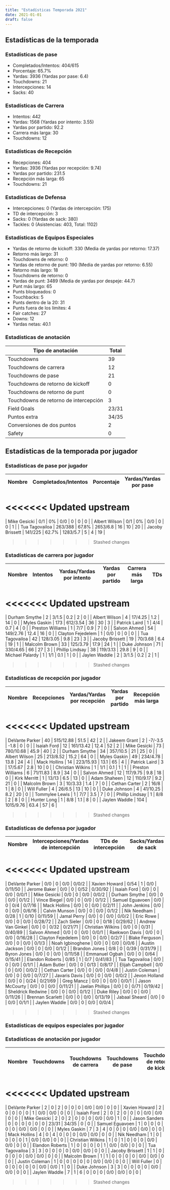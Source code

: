 ```yaml
---
title: "Estadísticas Temporada 2021"
date: 2021-01-01
draft: false
---
```


## Estadísticas de la temporada
### Estadísticas de pase
* Completados/Intentos: 404/615
* Porcentaje: 65.7%
* Yardas: 3936 (Yardas por pase: 6.4)
* Touchdowns: 21
* Intercepciones: 14
* Sacks: 40

### Estadísticas de Carrera
* Intentos: 442
* Yardas: 1568 (Yardas por intento: 3.55)
* Yardas por partido: 92.2
* Carrera más larga: 30
* Touchdowns: 12

### Estadísticas de Recepción
* Recepciones: 404
* Yardas: 3936 (Yardas por recepción: 9.74)
* Yardas por partido: 231.5
* Recepción más larga: 65
* Touchdowns: 21

### Estadísticas de Defensa
* Intercepciones: 0 (Yardas de intercepción: 175)
* TD de intercepción: 3
* Sacks: 0 (Yardas de sack: 380)
* Tackles: 0 (Asistencias: 403, Total: 1102)

### Estadísticas de Equipos Especiales
* Yardas de retorno de kickoff: 330 (Media de yardas por retorno: 17.37)
* Retorno más largo: 31
* Touchdowns de retorno: 0
* Yardas de retorno de punt: 190 (Media de yardas por retorno: 6.55)
* Retorno más largo: 18
* Touchdowns de retorno: 0
* Yardas de punt: 3489 (Media de yardas por despeje: 44.7)
* Punt más largo: 65
* Punts bloqueados: 0
* Touchbacks: 5
* Punts dentro de la 20: 31
* Punts fuera de los límites: 4
* Fair catches: 27
* Downs: 12
* Yardas netas: 40.1

### Estadísticas de anotación
| Tipo de anotación | Total |
|-------------------|-------|
| Touchdowns | 39 |
| Touchdowns de carrera | 12 |
| Touchdowns de pase | 21 |
| Touchdowns de retorno de kickoff | 0 |
| Touchdowns de retorno de punt | 0 |
| Touchdowns de retorno de intercepción | 3 |
| Field Goals | 23/31 |
| Puntos extra | 34/35 |
| Conversiones de dos puntos | 2 |
| Safety | 0 |

## Estadísticas de la temporada por jugador
### Estadísticas de pase por jugador
| Nombre | Completados/Intentos | Porcentaje | Yardas/Yardas por pase | TDs | Intercepciones | Sacks |
|--------|----------------------|------------|------------------------|-----|----------------|-------|
<<<<<<< Updated upstream
=======
| Mike Gesicki | 0/1 | 0% | 0/0 | 0 | 0 | 0 |
| Albert Wilson | 0/1 | 0% | 0/0 | 0 | 0 | 1 |
| Tua Tagovailoa | 263/388 | 67.8% | 2653/6.8 | 16 | 10 | 20 |
| Jacoby Brissett | 141/225 | 62.7% | 1283/5.7 | 5 | 4 | 19 |
>>>>>>> Stashed changes


### Estadísticas de carrera por jugador
| Nombre | Intentos | Yardas/Yardas por intento | Yardas por partido | Carrera más larga | TDs |
|--------|----------|--------------------------|--------------------|-------------------|-----|
<<<<<<< Updated upstream
=======
| Durham Smythe | 2 | 3/1.5 | 0.2 | 2 | 0 |
| Albert Wilson | 4 | 17/4.25 | 1.2 | 14 | 0 |
| Myles Gaskin | 173 | 612/3.54 | 36 | 30 | 3 |
| Patrick Laird | 1 | 4/4 | 0.7 | 4 | 0 |
| Preston Williams | 1 | 7/7 | 0.9 | 7 | 0 |
| Salvon Ahmed | 54 | 149/2.76 | 12.4 | 16 | 0 |
| Clayton Fejedelem | 1 | 0/0 | 0 | 0 | 0 |
| Tua Tagovailoa | 42 | 128/3.05 | 9.8 | 23 | 3 |
| Jacoby Brissett | 19 | 70/3.68 | 6.4 | 19 | 1 |
| Malcolm Brown | 33 | 125/3.79 | 17.9 | 24 | 1 |
| Duke Johnson | 71 | 330/4.65 | 66 | 27 | 3 |
| Phillip Lindsay | 38 | 119/3.13 | 29.8 | 9 | 0 |
| Michael Palardy | 1 | 1/1 | 0.1 | 1 | 0 |
| Jaylen Waddle | 2 | 3/1.5 | 0.2 | 2 | 1 |
>>>>>>> Stashed changes


### Estadísticas de recepción por jugador
| Nombre | Recepciones | Yardas/Yardas por recepción | Yardas por partido | Recepción más larga | TDs |
|--------|-------------|----------------------------|--------------------|---------------------|-----|
<<<<<<< Updated upstream
=======
| DeVante Parker | 40 | 515/12.88 | 51.5 | 42 | 2 |
| Jakeem Grant | 2 | -7/-3.5 | -1.8 | 0 | 0 |
| Isaiah Ford | 12 | 161/13.42 | 12.4 | 52 | 2 |
| Mike Gesicki | 73 | 780/10.68 | 45.9 | 40 | 2 |
| Durham Smythe | 34 | 357/10.5 | 21 | 25 | 0 |
| Albert Wilson | 25 | 213/8.52 | 15.2 | 64 | 0 |
| Myles Gaskin | 49 | 234/4.78 | 13.8 | 24 | 4 |
| Mack Hollins | 14 | 223/15.93 | 13.1 | 65 | 4 |
| Patrick Laird | 3 | 17/5.67 | 2.8 | 10 | 0 |
| Christian Wilkins | 1 | 1/1 | 0.1 | 1 | 1 |
| Preston Williams | 6 | 71/11.83 | 8.9 | 34 | 0 |
| Salvon Ahmed | 12 | 117/9.75 | 9.8 | 18 | 0 |
| Kirk Merritt | 1 | 13/13 | 6.5 | 13 | 0 |
| Adam Shaheen | 12 | 110/9.17 | 9.2 | 21 | 0 |
| Malcolm Brown | 3 | 10/3.33 | 1.4 | 7 | 0 |
| Cethan Carter | 2 | 16/8 | 1 | 8 | 0 |
| Will Fuller | 4 | 26/6.5 | 13 | 10 | 0 |
| Duke Johnson | 4 | 41/10.25 | 8.2 | 20 | 0 |
| Tommylee Lewis | 1 | 7/7 | 3.5 | 7 | 0 |
| Phillip Lindsay | 1 | 8/8 | 2 | 8 | 0 |
| Hunter Long | 1 | 8/8 | 1.1 | 8 | 0 |
| Jaylen Waddle | 104 | 1015/9.76 | 63.4 | 57 | 6 |
>>>>>>> Stashed changes


### Estadísticas de defensa por jugador
| Nombre | Intercepciones/Yardas de intercepción | TDs de intercepción | Sacks/Yardas de sack | Tackles/Asistencias/Total |
|--------|--------------------------------------|---------------------|-----------------------|--------------------------|
<<<<<<< Updated upstream
=======
| DeVante Parker | 0/0 | 0 | 0/0 | 0/0/2 |
| Xavien Howard | 0/54 | 1 | 0/0 | 0/11/50 |
| Jerome Baker | 0/0 | 0 | 0/52 | 0/30/92 |
| Isaiah Ford | 0/0 | 0 | 0/0 | 0/0/1 |
| Mike Gesicki | 0/0 | 0 | 0/0 | 0/0/2 |
| Durham Smythe | 0/0 | 0 | 0/0 | 0/1/2 |
| Vince Biegel | 0/0 | 0 | 0/0 | 0/1/2 |
| Samuel Eguavoen | 0/0 | 0 | 0/4 | 0/7/16 |
| Mack Hollins | 0/0 | 0 | 0/0 | 0/2/11 |
| John Jenkins | 0/0 | 0 | 0/0 | 0/6/16 |
| Calvin Munson | 0/0 | 0 | 0/0 | 0/1/2 |
| Nik Needham | 0/28 | 1 | 0/10 | 0/11/59 |
| Jamal Perry | 0/0 | 0 | 0/0 | 0/0/2 |
| Eric Rowe | 0/0 | 0 | 0/0 | 0/28/72 |
| Zach Sieler | 0/0 | 0 | 0/18 | 0/29/62 |
| Andrew Van Ginkel | 0/0 | 0 | 0/32 | 0/21/71 |
| Christian Wilkins | 0/0 | 0 | 0/31 | 0/40/89 |
| Salvon Ahmed | 0/0 | 0 | 0/0 | 0/0/1 |
| Raekwon Davis | 0/0 | 0 | 0/0 | 0/16/28 |
| Clayton Fejedelem | 0/0 | 0 | 0/0 | 0/2/7 |
| Blake Ferguson | 0/0 | 0 | 0/0 | 0/1/3 |
| Noah Igbinoghene | 0/0 | 0 | 0/0 | 0/0/6 |
| Austin Jackson | 0/0 | 0 | 0/0 | 0/1/2 |
| Brandon Jones | 0/8 | 0 | 0/39 | 0/31/79 |
| Byron Jones | 0/0 | 0 | 0/0 | 0/11/58 |
| Emmanuel Ogbah | 0/0 | 0 | 0/64 | 0/15/41 |
| Elandon Roberts | 0/85 | 1 | 0/7 | 0/41/83 |
| Tua Tagovailoa | 0/0 | 0 | 0/0 | 0/1/1 |
| Adam Butler | 0/0 | 0 | 0/13 | 0/8/17 |
| Elijah Campbell | 0/0 | 0 | 0/0 | 0/0/2 |
| Cethan Carter | 0/0 | 0 | 0/0 | 0/4/8 |
| Justin Coleman | 0/0 | 0 | 0/0 | 0/7/27 |
| Javaris Davis | 0/0 | 0 | 0/0 | 0/0/2 |
| Jevon Holland | 0/0 | 0 | 0/24 | 0/21/69 |
| Greg Mancz | 0/0 | 0 | 0/0 | 0/0/1 |
| Jason McCourty | 0/0 | 0 | 0/0 | 0/11/21 |
| Jaelan Phillips | 0/0 | 0 | 0/71 | 0/19/42 |
| Sheldrick Redwine | 0/0 | 0 | 0/0 | 0/1/2 |
| Duke Riley | 0/0 | 0 | 0/0 | 0/11/26 |
| Brennan Scarlett | 0/0 | 0 | 0/0 | 0/13/19 |
| Jabaal Sheard | 0/0 | 0 | 0/0 | 0/1/1 |
| Jaylen Waddle | 0/0 | 0 | 0/0 | 0/0/4 |
>>>>>>> Stashed changes


### Estadísticas de equipos especiales por jugador
<!-- Puedes agregar aquí tablas para KickoffReturn, PuntReturn, Punting, Kicking si lo necesitas -->

### Estadísticas de anotación por jugador
| Nombre | Touchdowns | Touchdowns de carrera | Touchdowns de pase | Touchdowns de retorno de kickoff | Touchdowns de retorno de punt | Touchdowns de retorno de intercepción | Field Goals | Puntos extra | Conversiones de dos puntos | Safety |
|--------|------------|----------------|---------------------|----------------------------------|-------------------------------|----------------------------------|------------|--------------|--------------------------|--------|
<<<<<<< Updated upstream
=======
| DeVante Parker | 2 | 0 | 2 | 0 | 0 | 0 | 0/0 | 0/0 | 0 | 0 |
| Xavien Howard | 2 | 0 | 0 | 0 | 0 | 1 | 0/0 | 0/0 | 0 | 0 |
| Isaiah Ford | 2 | 0 | 2 | 0 | 0 | 0 | 0/0 | 0/0 | 0 | 0 |
| Mike Gesicki | 2 | 0 | 2 | 0 | 0 | 0 | 0/0 | 0/0 | 1 | 0 |
| Jason Sanders | 0 | 0 | 0 | 0 | 0 | 0 | 23/31 | 34/35 | 0 | 0 |
| Samuel Eguavoen | 1 | 0 | 0 | 0 | 0 | 0 | 0/0 | 0/0 | 0 | 0 |
| Myles Gaskin | 7 | 3 | 4 | 0 | 0 | 0 | 0/0 | 0/0 | 0 | 0 |
| Mack Hollins | 4 | 0 | 4 | 0 | 0 | 0 | 0/0 | 0/0 | 0 | 0 |
| Nik Needham | 1 | 0 | 0 | 0 | 0 | 1 | 0/0 | 0/0 | 0 | 0 |
| Christian Wilkins | 1 | 0 | 1 | 0 | 0 | 0 | 0/0 | 0/0 | 0 | 0 |
| Elandon Roberts | 1 | 0 | 0 | 0 | 0 | 1 | 0/0 | 0/0 | 0 | 0 |
| Tua Tagovailoa | 3 | 3 | 0 | 0 | 0 | 0 | 0/0 | 0/0 | 0 | 0 |
| Jacoby Brissett | 1 | 1 | 0 | 0 | 0 | 0 | 0/0 | 0/0 | 0 | 0 |
| Malcolm Brown | 1 | 1 | 0 | 0 | 0 | 0 | 0/0 | 0/0 | 0 | 0 |
| Justin Coleman | 1 | 0 | 0 | 0 | 0 | 0 | 0/0 | 0/0 | 0 | 0 |
| Will Fuller | 0 | 0 | 0 | 0 | 0 | 0 | 0/0 | 0/0 | 1 | 0 |
| Duke Johnson | 3 | 3 | 0 | 0 | 0 | 0 | 0/0 | 0/0 | 0 | 0 |
| Jaylen Waddle | 7 | 1 | 6 | 0 | 0 | 0 | 0/0 | 0/0 | 0 | 0 |
>>>>>>> Stashed changes
